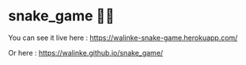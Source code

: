 # snake_game :snake::smiley:
You can see it live here : https://walinke-snake-game.herokuapp.com/

Or here : https://walinke.github.io/snake_game/
